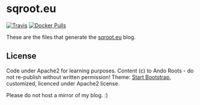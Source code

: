 # sqroot.eu

[![Travis](https://img.shields.io/travis/anroots/sqroot.eu.svg)](https://travis-ci.org/anroots/anroots/sqroot.eu)
[![Docker Pulls](https://img.shields.io/docker/pulls/anroots/sqroot.eu.svg)](https://hub.docker.com/r/anroots/sqroot.eu/)

These are the files that generate the [sqroot.eu](https://sqroot.eu) blog.

## License

Code under Apache2 for learning purposes.
Content (c) to Ando Roots - do not re-publish without written permission!
Theme: [Start Bootstrap](http://startbootstrap.com/template-overviews/clean-blog), customized, licenced under Apache2 license.

Please do not host a mirror of my blog. :)